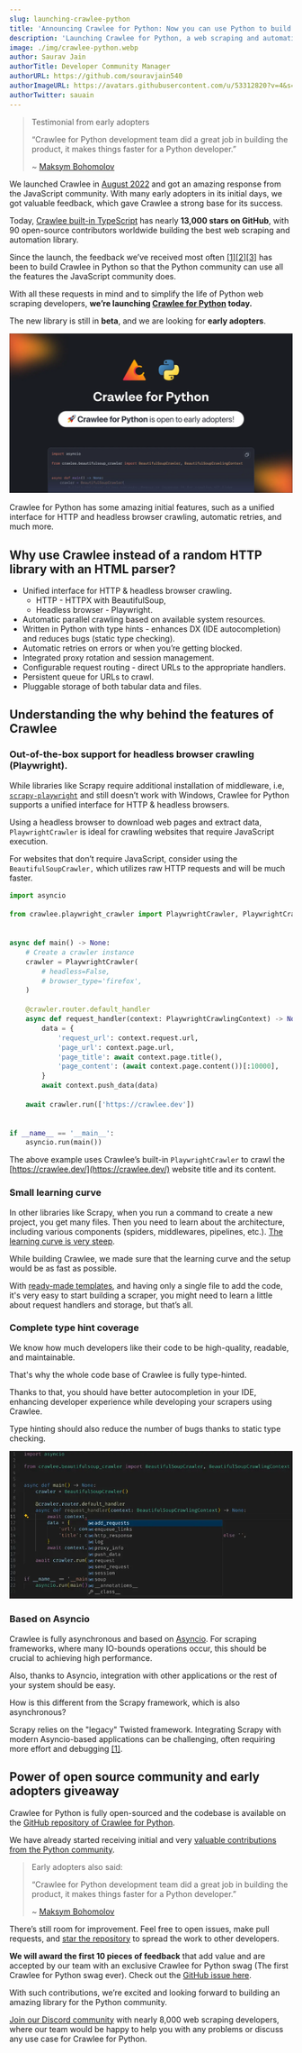 ```yaml
---
slug: launching-crawlee-python
title: 'Announcing Crawlee for Python: Now you can use Python to build reliable web crawlers'
description: 'Launching Crawlee for Python, a web scraping and automation library to build reliable scrapers in Python fastly.'
image: ./img/crawlee-python.webp
author: Saurav Jain
authorTitle: Developer Community Manager
authorURL: https://github.com/souravjain540
authorImageURL: https://avatars.githubusercontent.com/u/53312820?v=4&s=48
authorTwitter: sauain
---
```


> Testimonial from early adopters
>
> “Crawlee for Python development team did a great job in building the product, it makes things faster for a Python developer.”
>
> ~ [Maksym Bohomolov](https://apify.com/mantisus)

We launched Crawlee in [August 2022](https://blog.apify.com/announcing-crawlee-the-web-scraping-and-browser-automation-library/) and got an amazing response from the JavaScript community. With many early adopters in its initial days, we got valuable feedback, which gave Crawlee a strong base for its success.

Today, [Crawlee built-in TypeScript](https://github.com/apify/crawlee) has nearly **13,000 stars on GitHub**, with 90 open-source contributors worldwide building the best web scraping and automation library.

Since the launch, the feedback we’ve received most often [[1]](https://discord.com/channels/801163717915574323/999250964554981446/1138826582581059585)[[2]](https://discord.com/channels/801163717915574323/801163719198638092/1137702376267059290)[[3]](https://discord.com/channels/801163717915574323/1090592836044476426/1103977818221719584) has been to build Crawlee in Python so that the Python community can use all the features the JavaScript community does.

With all these requests in mind and to simplify the life of Python web scraping developers, **we’re launching [Crawlee for Python](https://github.com/apify/crawlee-python) today.**

The new library is still in **beta**, and we are looking for **early adopters**.

![Crawlee for Python is looking for early adopters](./img/early-adopters.webp)

Crawlee for Python has some amazing initial features, such as a unified interface for HTTP and headless browser crawling, automatic retries, and much more.

<!--truncate-->

## Why use Crawlee instead of a random HTTP library with an HTML parser?

- Unified interface for HTTP & headless browser crawling.
    - HTTP - HTTPX with BeautifulSoup,
    - Headless browser - Playwright.
- Automatic parallel crawling based on available system resources.
- Written in Python with type hints - enhances DX (IDE autocompletion) and reduces bugs (static type checking).
- Automatic retries on errors or when you’re getting blocked.
- Integrated proxy rotation and session management.
- Configurable request routing - direct URLs to the appropriate handlers.
- Persistent queue for URLs to crawl.
- Pluggable storage of both tabular data and files.

## Understanding the why behind the features of Crawlee

### Out-of-the-box support for headless browser crawling (Playwright).

While libraries like Scrapy require additional installation of middleware, i.e, [`scrapy-playwright`](https://github.com/scrapy-plugins/scrapy-playwright) and still doesn’t work with Windows, Crawlee for Python supports a unified interface for HTTP & headless browsers.

Using a headless browser to download web pages and extract data, `PlaywrightCrawler` is ideal for crawling websites that require JavaScript execution.

For websites that don’t require JavaScript, consider using the `BeautifulSoupCrawler,` which utilizes raw HTTP requests and will be much faster.

```python
import asyncio

from crawlee.playwright_crawler import PlaywrightCrawler, PlaywrightCrawlingContext


async def main() -> None:
    # Create a crawler instance
    crawler = PlaywrightCrawler(
        # headless=False,
        # browser_type='firefox',
    )

    @crawler.router.default_handler
    async def request_handler(context: PlaywrightCrawlingContext) -> None:
        data = {
            'request_url': context.request.url,
            'page_url': context.page.url,
            'page_title': await context.page.title(),
            'page_content': (await context.page.content())[:10000],
        }
        await context.push_data(data)

    await crawler.run(['https://crawlee.dev'])


if __name__ == '__main__':
    asyncio.run(main())
```

The above example uses Crawlee’s built-in `PlaywrightCrawler` to crawl the [https://crawlee.dev/](https://crawlee.dev/) website title and its content.

### Small learning curve

In other libraries like Scrapy, when you run a command to create a new project, you get many files. Then you need to learn about the architecture, including various components (spiders, middlewares, pipelines, etc.). [The learning curve is very steep](https://crawlee.dev/blog/scrapy-vs-crawlee#language-and-development-environments).

While building Crawlee, we made sure that the learning curve and the setup would be as fast as possible.

With [ready-made templates](https://github.com/apify/crawlee-python/tree/master/templates), and having only a single file to add the code, it's very easy to start building a scraper, you might need to learn a little about request handlers and storage, but that’s all.

### Complete type hint coverage

We know how much developers like their code to be high-quality, readable, and maintainable.

That's why the whole code base of Crawlee is fully type-hinted.

Thanks to that, you should have better autocompletion in your IDE, enhancing developer experience while developing your scrapers using Crawlee.

Type hinting should also reduce the number of bugs thanks to static type checking.

![Crawlee_Python_Type_Hint](./img/crawlee-python-type-hint.webp)

### Based on Asyncio

Crawlee is fully asynchronous and based on [Asyncio](https://docs.python.org/3/library/asyncio.html). For scraping frameworks, where many IO-bounds operations occur, this should be crucial to achieving high performance.

Also, thanks to Asyncio, integration with other applications or the rest of your system should be easy.

How is this different from the Scrapy framework, which is also asynchronous?

Scrapy relies on the "legacy" Twisted framework. Integrating Scrapy with modern Asyncio-based applications can be challenging, often requiring more effort and debugging [[1]](https://stackoverflow.com/questions/49201915/debugging-scrapy-project-in-visual-studio-code).

## Power of open source community and early adopters giveaway

Crawlee for Python is fully open-sourced and the codebase is available on the [GitHub repository of Crawlee for Python](https://github.com/apify/crawlee-python).

We have already started receiving initial and very [valuable contributions from the Python community](https://github.com/apify/crawlee-python/pull/226).

> Early adopters also said:
>
> “Crawlee for Python development team did a great job in building the product, it makes things faster for a Python developer.”
>
> ~ [Maksym Bohomolov](https://apify.com/mantisus)

There’s still room for improvement. Feel free to open issues, make pull requests, and [star the repository](https://github.com/apify/crawlee-python/) to spread the work to other developers.

**We will award the first 10 pieces of feedback** that add value and are accepted by our team with an exclusive Crawlee for Python swag (The first Crawlee for Python swag ever). Check out the [GitHub issue here](https://github.com/apify/crawlee-python/issues/269/).

With such contributions, we’re excited and looking forward to building an amazing library for the Python community.

[Join our Discord community](https://apify.com/discord) with nearly 8,000 web scraping developers, where our team would be happy to help you with any problems or discuss any use case for Crawlee for Python.
